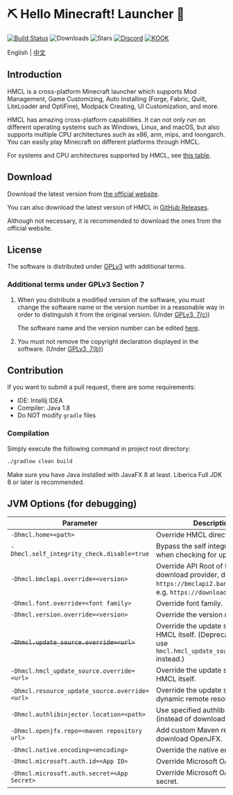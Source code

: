 # ⛏ Hello Minecraft! Launcher 💎

[![Build Status](https://ci.huangyuhui.net/job/HMCL/badge/icon?.svg)](https://ci.huangyuhui.net/job/HMCL)
![Downloads](https://img.shields.io/github/downloads/huanghongxun/HMCL/total)
![Stars](https://img.shields.io/github/stars/huanghongxun/HMCL)
[![Discord](https://img.shields.io/discord/995291757799538688.svg?label=&logo=discord&logoColor=ffffff&color=7389D8&labelColor=6A7EC2)](https://discord.gg/jVvC7HfM6U)
[![KOOK](https://img.shields.io/badge/KOOK-HMCL-brightgreen)](https://kook.top/Kx7n3t)

English | [中文](README_cn.md)

## Introduction

HMCL is a cross-platform Minecraft launcher which supports Mod Management, Game Customizing, Auto Installing (Forge, Fabric, Quilt, LiteLoader and OptiFine), Modpack Creating, UI Customization, and more.

HMCL has amazing cross-platform capabilities.
It can not only run on different operating systems such as Windows, Linux, and macOS,
but also supports multiple CPU architectures such as x86, arm, mips, and loongarch.
You can easily play Minecraft on different platforms through HMCL.

For systems and CPU architectures supported by HMCL, see [this table](PLATFORM.md).

## Download

Download the latest version from [the official website](https://hmcl.huangyuhui.net/download).

You can also download the latest version of HMCL in [GitHub Releases](https://github.com/HMCL-dev/HMCL/releases).

Although not necessary, it is recommended to download the ones from the official website.

## License

The software is distributed under [GPLv3](https://www.gnu.org/licenses/gpl-3.0.html) with additional terms.

### Additional terms under GPLv3 Section 7

1. When you distribute a modified version of the software, you must change the software name or the version number in a reasonable way in order to distinguish it from the original version. (Under [GPLv3, 7(c)](https://github.com/HMCL-dev/HMCL/blob/11820e31a85d8989e41d97476712b07e7094b190/LICENSE#L372-L374))

   The software name and the version number can be edited [here](https://github.com/HMCL-dev/HMCL/blob/javafx/HMCL/src/main/java/org/jackhuang/hmcl/Metadata.java#L33-L35).

2. You must not remove the copyright declaration displayed in the software. (Under [GPLv3, 7(b)](https://github.com/HMCL-dev/HMCL/blob/11820e31a85d8989e41d97476712b07e7094b190/LICENSE#L368-L370))

## Contribution

If you want to submit a pull request, there are some requirements:

* IDE: Intellij IDEA
* Compiler: Java 1.8
* Do NOT modify `gradle` files

### Compilation

Simply execute the following command in project root directory:

```bash
./gradlew clean build
```

Make sure you have Java installed with JavaFX 8 at least. Liberica Full JDK 8 or later is recommended.

## JVM Options (for debugging)

| Parameter                                      | Description                                                                                                                       |
|------------------------------------------------|-----------------------------------------------------------------------------------------------------------------------------------|
| `-Dhmcl.home=<path>`                           | Override HMCL directory.                                                                                                          |
| `-Dhmcl.self_integrity_check.disable=true`     | Bypass the self integrity check when checking for update.                                                                         |
| `-Dhmcl.bmclapi.override=<version>`            | Override API Root of BMCLAPI download provider, defaults to `https://bmclapi2.bangbang93.com`. e.g. `https://download.mcbbs.net`. |
| `-Dhmcl.font.override=<font family>`           | Override font family.                                                                                                             |
| `-Dhmcl.version.override=<version>`            | Override the version number.                                                                                                      |
| ~~`-Dhmcl.update_source.override=<url>`~~      | Override the update source for HMCL itself. (Deprecated, please use `hmcl.hmcl_update_source.override` instead.)                  |
| `-Dhmcl.hmcl_update_source.override=<url>`     | Override the update source for HMCL itself.                                                                                       |
| `-Dhmcl.resource_update_source.override=<url>` | Override the update source for dynamic remote resources.                                                                          |
| `-Dhmcl.authlibinjector.location=<path>`       | Use specified authlib-injector (instead of downloading one).                                                                      |
| `-Dhmcl.openjfx.repo=<maven repository url>`   | Add custom Maven repository for download OpenJFX.                                                                                 |
| `-Dhmcl.native.encoding=<encoding>`            | Override the native encoding.                                                                                                     |
| `-Dhmcl.microsoft.auth.id=<App ID>`            | Override Microsoft OAuth App ID.                                                                                                  |
| `-Dhmcl.microsoft.auth.secret=<App Secret>`    | Override Microsoft OAuth App secret.                                                                                              |
